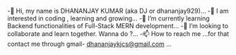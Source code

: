 -👋 Hi, my name is DHANANJAY KUMAR (aka DJ or dhananjay929)... 
-👀 I am interested in coding , learning and growing...
-🌱 I’m currently learning Backend functionalities of Full-Stack MERN development...
-💞️ I’m looking to collaborate and learn together. Wanna do ?...
-📫 How to reach me ...for that contact me through gmail- dhananjaykjcs@gmail.com ...



<!---
dhananjay929/dhananjay929 is a ✨ special ✨ repository because its `README.md` (this file) appears on your GitHub profile.
You can click the Preview link to take a look at your changes.
--->
